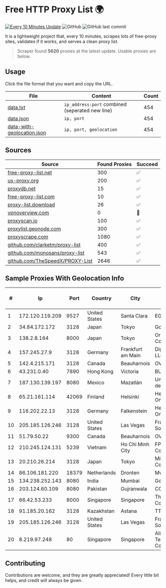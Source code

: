
# Free HTTP Proxy List 🌍

[![Every 10 Minutes Update](https://github.com/mertguvencli/http-proxy-list/actions/workflows/main.yml/badge.svg?branch=main)](https://github.com/mertguvencli/http-proxy-list/actions/workflows/main.yml)
![GitHub](https://img.shields.io/github/license/mertguvencli/http-proxy-list)
![GitHub last commit](https://img.shields.io/github/last-commit/mertguvencli/http-proxy-list)

It is a lightweight project that, every 10 minutes, scrapes lots of free-proxy sites, validates if it works, and serves a clean proxy list.


> Scraper found **5620** proxies at the latest update. Usable proxies are below.

## Usage

Click the file format that you want and copy the URL.


|File|Content|Count|
|----|-------|-----|
|[data.txt](https://raw.githubusercontent.com/mertguvencli/http-proxy-list/main/proxy-list/data.txt)|`ip_address:port` combined (seperated new line)|454|
|[data.json](https://raw.githubusercontent.com/mertguvencli/http-proxy-list/main/proxy-list/data.json)|`ip, port`|454|
|[data-with-geolocation.json](https://raw.githubusercontent.com/mertguvencli/http-proxy-list/main/proxy-list/data-with-geolocation.json)|`ip, port, geolocation`|454|

## Sources

|Source|Found Proxies|Succeed|
|------|-------------|-------|
|[free-proxy-list.net](https://free-proxy-list.net)|300|✅|
|[us-proxy.org](https://www.us-proxy.org)|200|✅|
|[proxydb.net](http://proxydb.net)|15|✅|
|[free-proxy-list.com](https://free-proxy-list.com/?page=&port=&type%5B%5D=http&type%5B%5D=https&up_time=0&search=Search)|10|✅|
|[proxy-list.download](https://www.proxy-list.download/HTTP)|26|✅|
|[vpnoverview.com](https://vpnoverview.com/privacy/anonymous-browsing/free-proxy-servers)|0|🚫|
|[proxyscan.io](https://www.proxyscan.io)|100|✅|
|[proxylist.geonode.com](https://proxylist.geonode.com/api/proxy-list?limit=300&page=1&sort_by=lastChecked&sort_type=desc&protocols=http,https)|300|✅|
|[proxyscrape.com](https://api.proxyscrape.com/v2/?request=displayproxies&protocol=http&timeout=10000&country=all&ssl=all&anonymity=all)|1080|✅|
|[github.com/clarketm/proxy-list](https://raw.githubusercontent.com/clarketm/proxy-list/master/proxy-list-raw.txt)|400|✅|
|[github.com/monosans/proxy-list](https://raw.githubusercontent.com/monosans/proxy-list/main/proxies/http.txt)|543|✅|
|[github.com/TheSpeedX/PROXY-List](https://raw.githubusercontent.com/TheSpeedX/PROXY-List/master/http.txt)|2646|✅|


## Sample Proxies With Geolocation Info

|#|Ip|Port|Country|City|Internet Service Provider|
|-|--|----|-------|----|-------------------------|
|1|172.120.119.209|9527|United States|Santa Clara|EGIHosting|
|2|34.84.172.172|3128|Japan|Tokyo|Google LLC|
|3|138.2.8.164|8000|Japan|Tokyo|Oracle Corporation|
|4|157.245.27.9|3128|Germany|Frankfurt am Main|DigitalOcean, LLC|
|5|142.4.215.171|3128|Canada|Beauharnois|OVH SAS|
|6|43.231.0.40|7890|Hong Kong|Victoria|BUILDCLOUD|
|7|187.130.139.197|8080|Mexico|Mazatlán|Uninet S.A. de C.V.|
|8|65.21.161.114|42069|Finland|Helsinki|Hetzner Online GmbH|
|9|116.202.22.13|3128|Germany|Falkenstein|Hetzner Online GmbH|
|10|205.185.126.246|3128|United States|Las Vegas|FranTech Solutions|
|11|51.79.50.22|9300|Canada|Beauharnois|OVH SAS|
|12|210.245.124.131|5239|Vietnam|Ho Chi Minh City|FPT Telecom Company|
|13|20.210.26.214|3128|Japan|Tokyo|Microsoft Corporation|
|14|86.106.181.220|18379|Netherlands|Dronten|Mvps LTD|
|15|134.238.252.143|8080|India|Mumbai|Google LLC|
|16|203.124.60.109|8080|Pakistan|Gujranwala|COMSATS|
|17|66.42.53.233|8000|Singapore|Singapore|The Constant Company|
|18|91.185.20.162|3128|Kazakhstan|Astana|TTC Network|
|19|205.185.126.246|3128|United States|Las Vegas|FranTech Solutions|
|20|8.219.97.248|80|Singapore|Singapore|Alibaba (US) Technology Co., Ltd.|



## Contributing

Contributions are welcome, and they are greatly appreciated! Every
little bit helps, and credit will always be given.

